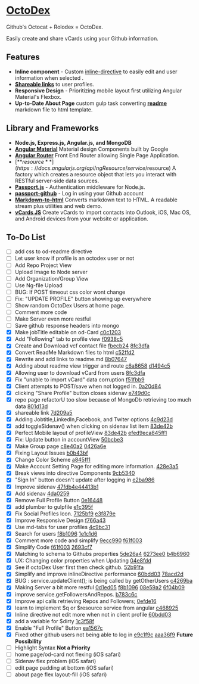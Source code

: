 # [OctoDex](http://lopezhansel.com:2000)
Github's Octocat + Rolodex = OctoDex.

Easily create and share vCards using your Github information.
## Features
* **Inline component** - Custom [inline-directive](https://github.com/lopezhansel/OctoDex/blob/master/src/js/inlineDirective.js) to easily edit and user information when selected .
* [**Shareable links**](http://lopezhansel.com:2000/#/profile/lopezhansel) to user profiles.
* **Responsive Design** - Prioritizing mobile layout first utilizing Angular Material's Flexbox.
* **Up-to-Date About Page** custom gulp task converting [**readme**](http://lopezhansel.com:2000/#/about) markdown file to html template.

## Library and Frameworks
* **Node.js, Express.js, Angular.js, and MongoDB**
* [**Angular Material**](https://material.angularjs.org/latest/demo/tabs) Material design Components built by Google
* [**Angular Router**](https://docs.angularjs.org/api/ngRoute/directive/ngView) Front End Router allowing Single Page Application.
* [**$resource**](https://docs.angularjs.org/api/ngResource/service/$resource) A factory which creates a resource object that lets you interact with RESTful server-side data sources.
* [**Passport.js**](https://github.com/jaredhanson/passport) -  Authentication middleware for Node.js.
* [**passport-github**](https://github.com/jaredhanson/passport-github) - Log in using your Github account
* [**Markdown-to-html**](https://github.com/cwjohan/markdown-to-html) Converts markdown text to HTML. A readable stream plus utilities and web demo.
* [**vCards JS**](https://github.com/enesser/vCards-js) Create vCards to import contacts into Outlook, iOS, Mac OS, and Android devices from your website or application.

## To-Do List
- [ ] add css to od-readme directive 
- [ ] Let user know if profile is an octodex user or not 
- [ ] Add Repo Project View
- [ ] Upload Image to Node server
- [ ] Add Organization/Group  View
- [ ] Use Ng-file Upload
- [ ] BUG: If POST timeout css color wont change 
- [ ] Fix: "UPDATE PROFILE" button showing up everywhere 
- [ ] Show random OctoDex Users at home page. 
- [ ] Comment more code 
- [ ] Make Server even more restful 
- [ ] Save github response headers into mongo 
- [x] Make jobTitle editable on od-Card [c0c1203](https://github.com/lopezhansel/OctoDex/commit/f0938c5) 
- [x] Add "Following" tab to profile view [f0938c5](https://github.com/lopezhansel/OctoDex/commit/f0938c5) 
- [x] Create and Download vcf contact file [fbecb24](https://github.com/lopezhansel/OctoDex/commit/fbecb24) [8fc3dfa](https://github.com/lopezhansel/OctoDex/commit/8fc3dfa)
- [x] Convert ReadMe Markdown files to html [c52ffd2](https://github.com/lopezhansel/OctoDex/commit/c52ffd2)
- [x] Rewrite and add links to readme.md [8b07647](https://github.com/lopezhansel/OctoDex/commit/8b07647)
- [x] Adding about readme view trigger and route [c6a8658](https://github.com/lopezhansel/OctoDex/commit/c6a8658) [d1494c5](https://github.com/lopezhansel/OctoDex/commit/d1494c5)
- [x] Allowing user to download vCard from users [8fc3dfa](https://github.com/lopezhansel/OctoDex/commit/8fc3dfa) 
- [x] Fix "unable to import vCard" data corruption [f51fbb9](https://github.com/lopezhansel/OctoDex/commit/f51fbb9)
- [x] Client attempts to POST/save when not logged in. [0a20d84](https://github.com/lopezhansel/OctoDex/commit/0a20d84)
- [x] clicking "Share Profile" button closes sidenav [e749d0c](https://github.com/lopezhansel/OctoDex/commit/e749d0c)
- [x] repo page refactorU too slow because of MongoDb retrieving too much data [801d13d](https://github.com/lopezhansel/OctoDex/commit/801d13d)
- [x] shareable link [7d209a5](https://github.com/lopezhansel/OctoDex/commit/7d209a5)
- [x] Adding Jobtitle,LinkedIn,Facebook, and Twiter options [4c9d23d](https://github.com/lopezhansel/OctoDex/commit/4c9d23d)
- [x] add toggleSidenav() when clicking on sidenav list item [83de42b](https://github.com/lopezhansel/OctoDex/commit/83de42b)
- [x] Perfect Mobile layout of profileView [83de42b](https://github.com/lopezhansel/OctoDex/commit/83de42b) [efed9ec](https://github.com/lopezhansel/OctoDex/commit/efed9ec)[a845ff1](https://github.com/lopezhansel/OctoDex/commit/a845ff1)
- [x] Fix: Update button in accountView [50bcbe3](https://github.com/lopezhansel/OctoDex/commit/50bcbe3)
- [x] Make Group page [c8e40a2](https://github.com/lopezhansel/OctoDex/commit/c8e40a2) [0426a6e](https://github.com/lopezhansel/OctoDex/commit/0426a6e)
- [x] Fixing Layout Issues [b0b43bf](https://github.com/lopezhansel/OctoDex/commit/b0b43bf)
- [x] Change Color Scheme [a845ff1](https://github.com/lopezhansel/OctoDex/commit/a845ff1)
- [x] Make Account Setting Page for editing more information. [428e3a5](https://github.com/lopezhansel/OctoDex/commit/428e3a5)
- [x] Break views into directive Components  [9cb5340](https://github.com/lopezhansel/OctoDex/commit/9cb5340)
- [x] "Sign In" button doesn't update after logging in [e2ba986](https://github.com/lopezhansel/OctoDex/commit/e2ba986)
- [x] Improve sidenav [47fdb4e](https://github.com/lopezhansel/OctoDex/commit/47fdb4e)[44413b1](https://github.com/lopezhansel/OctoDex/commit/44413b1)
- [x] Add sidenav [4da0259](https://github.com/lopezhansel/OctoDex/commit/4da0259)
- [x] Remove Full Profile Button [0e16448](https://github.com/lopezhansel/OctoDex/commit/0e16448)
- [x] add plumber to gulpfile [e1c395f](https://github.com/lopezhansel/OctoDex/commit/e1c395f)
- [x] Fix Social Profiles Icon. [7125bf9](https://github.com/lopezhansel/OctoDex/commit/7125bf9) [e3f879e](https://github.com/lopezhansel/OctoDex/commit/e3f879e)
- [x] Improve Responsive Design [f766a43](https://github.com/lopezhansel/OctoDex/commit/f766a43)
- [x] Use md-tabs for user profiles [4c9bc31](https://github.com/lopezhansel/OctoDex/commit/4c9bc31)
- [x] Search for users [f8b1096](https://github.com/lopezhansel/OctoDex/commit/f8b1096) [1e1c1d6](https://github.com/lopezhansel/OctoDex/commit/1e1c1d6) 
- [x] Comment more code and simplify [9ecc990](https://github.com/lopezhansel/OctoDex/commit/9ecc990) [f61f003](https://github.com/lopezhansel/OctoDex/commit/f61f003)
- [x] Simplify Code [f61f003](https://github.com/lopezhansel/OctoDex/commit/f61f003) [2693cf7](https://github.com/lopezhansel/OctoDex/commit/2693cf7) 
- [x] Matching to schema to Githubs properties [5de26a4](https://github.com/lopezhansel/OctoDex/commit/5de26a4) [6273ee0](https://github.com/lopezhansel/OctoDex/commit/6273ee0) [b4b6960](https://github.com/lopezhansel/OctoDex/commit/b4b6960)
- [x] UX: Changing color properties when Updating [04e8fdd](https://github.com/lopezhansel/OctoDex/commit/04e8fdd)
- [x] See if octoDex User first then check github. [52b91fa](https://github.com/lopezhansel/OctoDex/commit/52b91fa)
- [x] Simplify and improve inlineDirective performance [60bdd03](https://github.com/lopezhansel/OctoDex/commit/60bdd03) [78acd2d](https://github.com/lopezhansel/OctoDex/commit/78acd2d)
- [x] BUG : service.updateClient(); is being called by getOtherUsers [c4269ba](https://github.com/lopezhansel/OctoDex/commit/c4269ba)
- [x] Making Server a bit more restful [0d1ed05](https://github.com/lopezhansel/OctoDex/commit/0d1ed05) [f8b1096](https://github.com/lopezhansel/OctoDex/commit/f8b1096) [08e59a2](https://github.com/lopezhansel/OctoDex/commit/08e59a2) [6f04b09](https://github.com/lopezhansel/OctoDex/commit/6f04b09)
- [x] improve service.getFollowersAndRepos. [b783c6c](https://github.com/lopezhansel/OctoDex/commit/b783c6c) 
- [x] Improve api calls retrieving Repos and Followers; [0efde16](https://github.com/lopezhansel/OctoDex/commit/0efde16)
- [x] learn to implement $q or $resource service from angular [c468925](https://github.com/lopezhansel/OctoDex/commit/c468925)
- [x] Inline directive not edit more when not in client profile [60bdd03](https://github.com/lopezhansel/OctoDex/commit/60bdd03)
- [x] add a variable for $dirty  [1c3f58f](https://github.com/lopezhansel/OctoDex/commit/1c3f58f)
- [x] Enable "Full Profile" Button [ea1567c](https://github.com/lopezhansel/OctoDex/commit/ea1567c)
- [x] Fixed other github users not being able to log in [e9c1f9c](https://github.com/lopezhansel/OctoDex/commit/e9c1f9c) [aaa36f9](https://github.com/lopezhansel/OctoDex/commit/aaa36f9)
**Future Possibility**
- [ ] Highlight Syntax
**Not a Priority**
- [ ] home page/od-card not flexing (iOS safari)
- [ ] Sidenav flex problem  (iOS safari)
- [ ] edit page padding at bottom (iOS safari)
- [ ] about page flex layout-fill (iOS safari)
